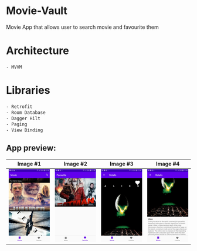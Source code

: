 # Movie-Vault
Movie App that allows user to search movie and favourite them


# Architecture
    - MVVM  
    
# Libraries    
    
    - Retrofit
    - Room Database
    - Dagger Hilt
    - Paging
    - View Binding
    

## App preview:



Image #1            |  Image #2           |  Image #3       |  Image #4
:-------------------------:|:----------------------------:|:-------------------------:|:-------------------------:
<img src="images/MovieVault_1.jpg">    |  <img src="images/MovieVault_2.jpg"> | <img src="images/MovieVault_3.jpg">  | <img src="images/MovieVault_4.jpg">